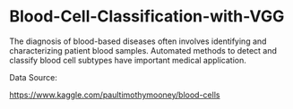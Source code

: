 # Blood-Cell-Classification-with-VGG

The diagnosis of blood-based diseases often involves identifying and characterizing patient blood samples. 
Automated methods to detect and classify blood cell subtypes have important medical application.

Data Source:

https://www.kaggle.com/paultimothymooney/blood-cells
